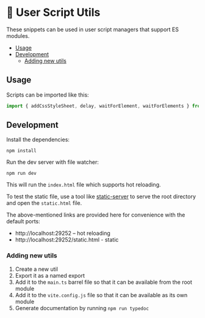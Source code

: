 # 🚧 User Script Utils

These snippets can be used in user script managers that support ES modules.

- [Usage](#usage)
- [Development](#development)
  - [Adding new utils](#adding-new-utils)


## Usage

Scripts can be imported like this:

```js
import { addCssStyleSheet, delay, waitForElement, waitForElements } from 'https://esm.sh/gh/tinacious/user-script-utils@0.0.8'
```


## Development

Install the dependencies:

    npm install

Run the dev server with file watcher:

    npm run dev

This will run the `index.html` file which supports hot reloading.

To test the static file, use a tool like [static-server](https://github.com/tinacious/static-server) to serve the root directory and open the `static.html` file.

The above-mentioned links are provided here for convenience with the default ports:

- http://localhost:29252 – hot reloading
- http://localhost:29252/static.html - static


### Adding new utils

1. Create a new util
2. Export it as a named export
3. Add it to the `main.ts` barrel file so that it can be available from the root module
4. Add it to the `vite.config.js` file so that it can be available as its own module
5. Generate documentation by running `npm run typedoc`
